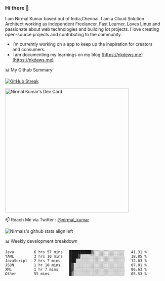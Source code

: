 ### Hi there 👋

 I am Nirmal Kumar based out of India,Chennai. I am a Cloud Solution Architect working as Independent Freelancer. Fast Learner, Loves Linux and passionate about web technologies and building iot projects. I love creating open-source projects and contributing to the community.

- I’m currently working on a app to keep up the inspiration for creators and consumers.
- I am documenting my learnings on my blog [https://nkdews.me](https://nkdews.me)


📊 My Github Summary

[![GitHub Streak](https://github-readme-streak-stats.herokuapp.com?user=nk-gears&theme=dark&hide_border=true&date_format=M%20j%5B%2C%20Y%5D)](https://git.io/streak-stats)

<a href="https://app.daily.dev/nirmal_kumar"><img src="https://api.daily.dev/devcards/a16cfcf02d384b16b41de71ce4d1d811.png?r=8ve" width="400" alt="Nirmal Kumar's Dev Card"/></a>

📫 Reach Me via  Twitter : [@nirmal_kumar](https://twitter.com/nirmal_kumar)

![Nirmals's github stats align left](https://github-readme-stats.vercel.app/api?username=nk-gears&show_icons=true)


📊 Weekly development breakdown

<!--START_SECTION:waka-->

```text
Java         6 hrs 57 mins   ██████████▒░░░░░░░░░░░░░░   41.31 %
YAML         3 hrs 10 mins   ████▓░░░░░░░░░░░░░░░░░░░░   18.85 %
JavaScript   2 hrs 7 mins    ███░░░░░░░░░░░░░░░░░░░░░░   12.63 %
JSON         1 hr 10 mins    █▓░░░░░░░░░░░░░░░░░░░░░░░   07.01 %
XML          1 hr 7 mins     █▓░░░░░░░░░░░░░░░░░░░░░░░   06.63 %
Other        55 mins         █▒░░░░░░░░░░░░░░░░░░░░░░░   05.53 %
```

<!--END_SECTION:waka-->



